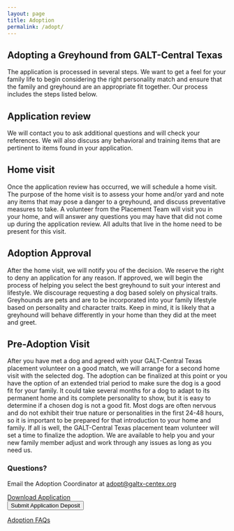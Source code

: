 ```yaml
---
layout: page
title: Adoption
permalink: /adopt/
---
```


Adopting a Greyhound from GALT-Central Texas
--------------------------------------------

The application is processed in several steps. We want to get a feel for your family life to begin considering the right
personality match and ensure that the family and greyhound are an appropriate fit together. Our process includes the steps listed below.

Application review
------------------

We will contact you to ask additional questions and will check your references. We will also discuss any behavioral and
training items that are pertinent to items found in your application.

Home visit
----------

Once the application review has occurred, we will schedule a home visit. The purpose of the home visit is to assess your
home and/or yard and note any items that may pose a danger to a greyhound, and discuss preventative measures to take. A
volunteer from the Placement Team will visit you in your home, and will answer any questions you may have that did not
come up during the application review. All adults that live in the home need to be present for this visit.

Adoption Approval
------------------------

After the home visit, we will notify you of the decision. We reserve the right to deny an application for any reason.
If approved, we will begin the process of helping you select the best greyhound to suit your interest and lifestyle.
We discourage requesting a dog based solely on physical traits.
Greyhounds are pets and are to be incorporated into your family lifestyle based on personality and character traits.
Keep in mind, it is likely that a greyhound will behave differently in your home than they did at the meet and greet.

Pre-Adoption Visit
------------------

After you have met a dog and agreed with your GALT-Central Texas placement volunteer on a good match, we will arrange for a second home
visit with the selected dog. The adoption can be finalized at this point or you have the option of an extended trial
period to make sure the dog is a good fit for your family. It could take several months for a dog to adapt to its
permanent home and its complete personality to show, but it is easy to determine if a chosen dog is not a good fit. Most
dogs are often nervous and do not exhibit their true nature or personalities in the first 24-48 hours, so it is
important to be prepared for that introduction to your home and family. If all is well, the GALT-Central Texas placement team volunteer
will set a time to finalize the adoption. We are available to help you and your new family member adjust and work
through any issues as long as you need us.

### Questions?

Email the Adoption Coordinator at [adopt@galtx-centex.org](mailto:adopt@galtx-centex.org)

<div class="text-center">
  <a class="btn btn-lg btn-success" href="/docs/Adoption_Application.pdf" role="button">Download Application</a>
  <form action="https://www.paypal.com/cgi-bin/webscr" method="post" target="_top">
    <input type="hidden" name="cmd" value="_s-xclick">
    <input type="hidden" name="hosted_button_id" value="R67BCWBN5CDA8">
    <input type="submit" class="btn btn-lg btn-success" role="button" value="Submit Application Deposit" alt="Submit Application Deposit">
  </form>

  <p/>

  <div class="panel-footer">
    <a href="/adopt/faqs">Adoption FAQs</a>
  </div>
</div>
